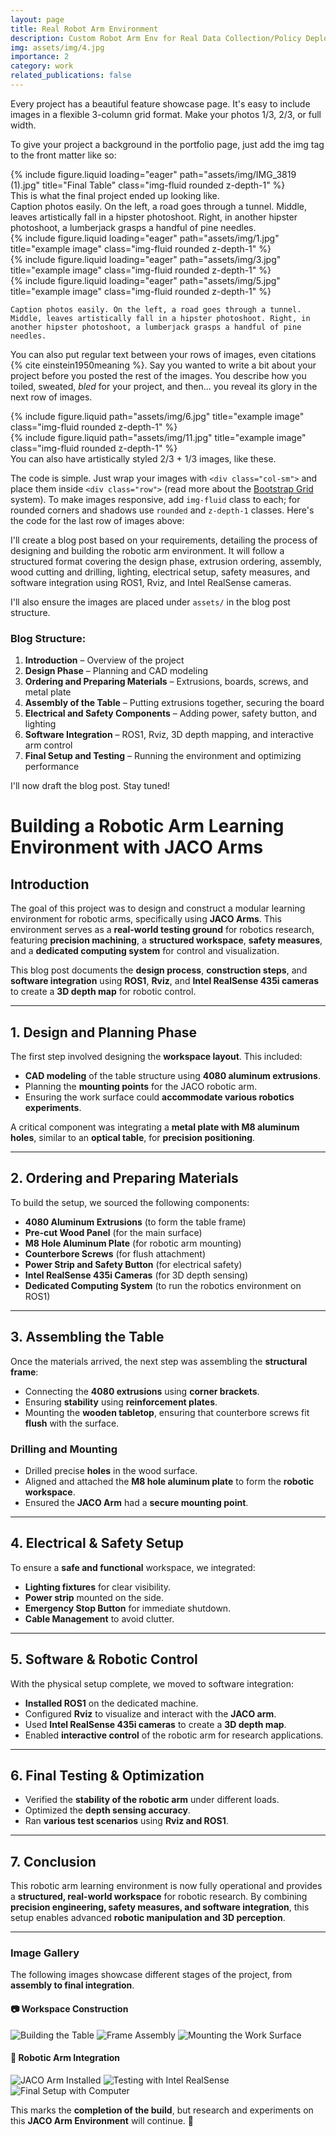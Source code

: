 ```yaml
---
layout: page
title: Real Robot Arm Environment
description: Custom Robot Arm Env for Real Data Collection/Policy Deployment.
img: assets/img/4.jpg
importance: 2
category: work
related_publications: false
---
```


Every project has a beautiful feature showcase page.
It's easy to include images in a flexible 3-column grid format.
Make your photos 1/3, 2/3, or full width.

To give your project a background in the portfolio page, just add the img tag to the front matter like so:


<div class="row">
    <div class="col-sm mt-3 mt-md-0">
        {% include figure.liquid loading="eager" path="assets/img/IMG_3819 (1).jpg" title="Final Table" class="img-fluid rounded z-depth-1" %}
    </div>
</div>
<div class="caption">
    This is what the final project ended up looking like.
</div>
 Caption photos easily. On the left, a road goes through a tunnel. Middle, leaves artistically fall in a hipster photoshoot. Right, in another hipster photoshoot, a lumberjack grasps a handful of pine needles.

<div class="row">
    <div class="col-sm mt-3 mt-md-0">
        {% include figure.liquid loading="eager" path="assets/img/1.jpg" title="example image" class="img-fluid rounded z-depth-1" %}
    </div>
    <div class="col-sm mt-3 mt-md-0">
        {% include figure.liquid loading="eager" path="assets/img/3.jpg" title="example image" class="img-fluid rounded z-depth-1" %}
    </div>
    <div class="col-sm mt-3 mt-md-0">
        {% include figure.liquid loading="eager" path="assets/img/5.jpg" title="example image" class="img-fluid rounded z-depth-1" %}
    </div>
</div>
<div class="caption">
    
    Caption photos easily. On the left, a road goes through a tunnel. Middle, leaves artistically fall in a hipster photoshoot. Right, in another hipster photoshoot, a lumberjack grasps a handful of pine needles.

</div>


You can also put regular text between your rows of images, even citations {% cite einstein1950meaning %}.
Say you wanted to write a bit about your project before you posted the rest of the images.
You describe how you toiled, sweated, _bled_ for your project, and then... you reveal its glory in the next row of images.

<div class="row justify-content-sm-center">
    <div class="col-sm-8 mt-3 mt-md-0">
        {% include figure.liquid path="assets/img/6.jpg" title="example image" class="img-fluid rounded z-depth-1" %}
    </div>
    <div class="col-sm-4 mt-3 mt-md-0">
        {% include figure.liquid path="assets/img/11.jpg" title="example image" class="img-fluid rounded z-depth-1" %}
    </div>
</div>
<div class="caption">
    You can also have artistically styled 2/3 + 1/3 images, like these.
</div>

The code is simple.
Just wrap your images with `<div class="col-sm">` and place them inside `<div class="row">` (read more about the <a href="https://getbootstrap.com/docs/4.4/layout/grid/">Bootstrap Grid</a> system).
To make images responsive, add `img-fluid` class to each; for rounded corners and shadows use `rounded` and `z-depth-1` classes.
Here's the code for the last row of images above:

I'll create a blog post based on your requirements, detailing the process of designing and building the robotic arm environment. It will follow a structured format covering the design phase, extrusion ordering, assembly, wood cutting and drilling, lighting, electrical setup, safety measures, and software integration using ROS1, Rviz, and Intel RealSense cameras.

I'll also ensure the images are placed under `assets/` in the blog post structure.

### Blog Structure:
1. **Introduction** – Overview of the project
2. **Design Phase** – Planning and CAD modeling
3. **Ordering and Preparing Materials** – Extrusions, boards, screws, and metal plate
4. **Assembly of the Table** – Putting extrusions together, securing the board
5. **Electrical and Safety Components** – Adding power, safety button, and lighting
6. **Software Integration** – ROS1, Rviz, 3D depth mapping, and interactive arm control
7. **Final Setup and Testing** – Running the environment and optimizing performance

I'll now draft the blog post. Stay tuned!

# **Building a Robotic Arm Learning Environment with JACO Arms**

## **Introduction**
The goal of this project was to design and construct a modular learning environment for robotic arms, specifically using **JACO Arms**. This environment serves as a **real-world testing ground** for robotics research, featuring **precision machining**, a **structured workspace**, **safety measures**, and a **dedicated computing system** for control and visualization. 

This blog post documents the **design process**, **construction steps**, and **software integration** using **ROS1**, **Rviz**, and **Intel RealSense 435i cameras** to create a **3D depth map** for robotic control.

---

## **1. Design and Planning Phase**
The first step involved designing the **workspace layout**. This included:
- **CAD modeling** of the table structure using **4080 aluminum extrusions**.
- Planning the **mounting points** for the JACO robotic arm.
- Ensuring the work surface could **accommodate various robotics experiments**.

A critical component was integrating a **metal plate with M8 aluminum holes**, similar to an **optical table**, for **precision positioning**.

---

## **2. Ordering and Preparing Materials**
To build the setup, we sourced the following components:
- **4080 Aluminum Extrusions** (to form the table frame)
- **Pre-cut Wood Panel** (for the main surface)
- **M8 Hole Aluminum Plate** (for robotic arm mounting)
- **Counterbore Screws** (for flush attachment)
- **Power Strip and Safety Button** (for electrical safety)
- **Intel RealSense 435i Cameras** (for 3D depth sensing)
- **Dedicated Computing System** (to run the robotics environment on ROS1)

---

## **3. Assembling the Table**
Once the materials arrived, the next step was assembling the **structural frame**:
- Connecting the **4080 extrusions** using **corner brackets**.
- Ensuring **stability** using **reinforcement plates**.
- Mounting the **wooden tabletop**, ensuring that counterbore screws fit **flush** with the surface.

### **Drilling and Mounting**
- Drilled precise **holes** in the wood surface.
- Aligned and attached the **M8 hole aluminum plate** to form the **robotic workspace**.
- Ensured the **JACO Arm** had a **secure mounting point**.

---

## **4. Electrical & Safety Setup**
To ensure a **safe and functional** workspace, we integrated:
- **Lighting fixtures** for clear visibility.
- **Power strip** mounted on the side.
- **Emergency Stop Button** for immediate shutdown.
- **Cable Management** to avoid clutter.

---

## **5. Software & Robotic Control**
With the physical setup complete, we moved to software integration:
- **Installed ROS1** on the dedicated machine.
- Configured **Rviz** to visualize and interact with the **JACO arm**.
- Used **Intel RealSense 435i cameras** to create a **3D depth map**.
- Enabled **interactive control** of the robotic arm for research applications.

---

## **6. Final Testing & Optimization**
- Verified the **stability of the robotic arm** under different loads.
- Optimized the **depth sensing accuracy**.
- Ran **various test scenarios** using **Rviz and ROS1**.

---

## **7. Conclusion**
This robotic arm learning environment is now fully operational and provides a **structured, real-world workspace** for robotic research. By combining **precision engineering, safety measures, and software integration**, this setup enables advanced **robotic manipulation and 3D perception**.

---

### **Image Gallery**
The following images showcase different stages of the project, from **assembly to final integration**.

#### 📷 **Workspace Construction**
![Building the Table](assets/img/IMG_3649.jpg)
![Frame Assembly](assets/img/IMG_3453.jpg)
![Mounting the Work Surface](assets/img/IMG_3716.jpg)

#### 🤖 **Robotic Arm Integration**
![JACO Arm Installed](assets/img/IMG_3798.jpg)
![Testing with Intel RealSense](assets/img/IMG_3819.jpg)
![Final Setup with Computer](assets/img/IMG_4481.jpg)

This marks the **completion of the build**, but research and experiments on this **JACO Arm Environment** will continue. 🚀
